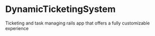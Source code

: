 DynamicTicketingSystem
======================

Ticketing and task managing rails app that offers a fully customizable experience